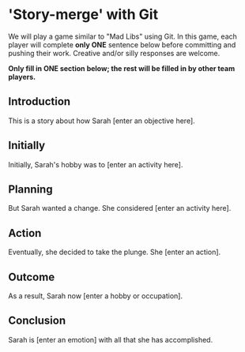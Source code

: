 # 'Story-merge' with Git
We will play a game similar to "Mad Libs" using Git. In this game, each player will complete **only ONE** sentence below before committing and pushing their work. Creative and/or silly responses are welcome.  

**Only fill in ONE section below; the rest will be filled in by other team players.**  

## Introduction  
This is a story about how Sarah
 [enter an objective here].  

## Initially  
Initially, Sarah's hobby was to
 [enter an activity here].  

## Planning  
But Sarah wanted a change. She considered
 [enter an activity here].  

## Action  
Eventually, she decided to take the plunge. She
 [enter an action].  

## Outcome  
As a result, Sarah now
 [enter a hobby or occupation].  

## Conclusion
Sarah is
 [enter an emotion] 
 with all that she has accomplished.
